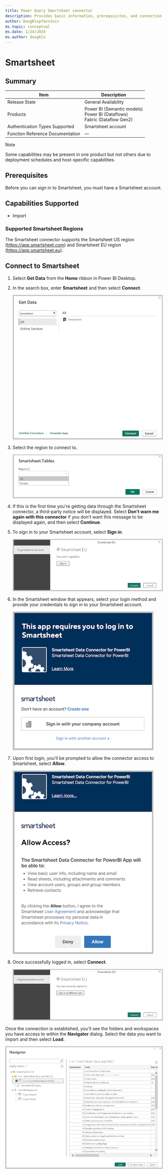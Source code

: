 ```yaml
---
title: Power Query Smartsheet connector
description: Provides basic information, prerequisites, and connection instructions, along with troubleshooting information for the Smartsheet connector.
author: DougKlopfenstein
ms.topic: conceptual
ms.date: 1/24/2024
ms.author: dougklo
---
```


# Smartsheet

## Summary

| Item | Description |
| ---- | ----------- |
| Release State | General Availability |
| Products | Power BI (Semantic models)<br/>Power BI (Dataflows)<br/>Fabric (Dataflow Gen2) |
| Authentication Types Supported | Smartsheet account |
| Function Reference Documentation | &mdash; |

> [!NOTE]
> Some capabilities may be present in one product but not others due to deployment schedules and host-specific capabilities.

## Prerequisites

Before you can sign in to Smartsheet, you must have a Smartsheet account.

## Capabilities Supported

* Import

### Supported Smartsheet Regions

The Smartsheet connector supports the Smartsheet US region (https://app.smartsheet.com) and Smartsheet EU region (https://app.smartsheet.eu).

## Connect to Smartsheet

1. Select **Get Data** from the **Home** ribbon in Power BI Desktop.

2. In the search box, enter **Smartsheet** and then select **Connect**.

   ![Get Data from Smartsheet.](./media/smartsheet/get-data.png)

3. Select the region to connect to.

   ![Select region.](./media/smartsheet/select-region.png)

4. If this is the first time you're getting data through the Smartsheet connector, a third-party notice will be displayed. Select **Don't warn me again with this connector** if you don't want this message to be displayed again, and then select **Continue**.

5. To sign in to your Smartsheet account, select **Sign in**.

   ![Select sign in button.](./media/smartsheet/sign-in.png)

6. In the Smartsheet window that appears, select your login method and provide your credentials to sign in to your Smartsheet account.

   ![Sign in to Smartsheet.](./media/smartsheet/smartsheet-sign-in.png)

7. Upon first login, you'll be prompted to allow the connector access to Smartsheet, select **Allow**.

   ![Allow connector to access Smartsheet.](./media/smartsheet/allow-power-bi-to-access-smartsheet.png)

8. Once successfully logged in, select **Connect**.

   ![Signed in and ready to connect.](./media/smartsheet/signed-in-ready-to-connect.png)

Once the connection is established, you'll see the folders and workspaces you have access to within the **Navigator** dialog. Select the data you want to import and then select **Load**. 

   ![Select data using Navigator.](./media/smartsheet/navigator-view.png)
